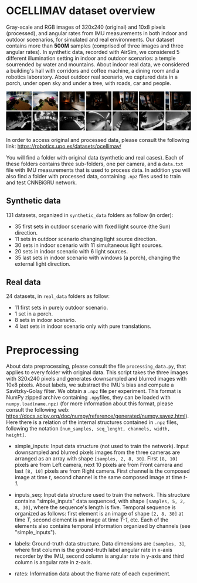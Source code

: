 
# OCELLIMAV dataset overview
Gray-scale and RGB images of 320x240 (original) and 10x8 pixels (processed), and angular rates from IMU measurements in both indoor and outdoor sceenarios, for simulated and real environments. Our dataset contains more than **500M** samples (comprised of three images and three angular rates). In synthetic data, recorded with AirSim, we considered 5 different illumination setting in indoor and outdoor scenarios: a temple sourrended by water and mountains. About indoor real data, we considered a building's hall with corridors and coffee machine, a dining room and a robotics laboratory. About outdoor real scenario, we captured data in a porch, under open sky and under a tree, with roads, car and people. 


![Datasets](../.github/datasets.png)

In order to access original and processed data, please consult the following link: https://robotics.upo.es/datasets/ocellimav/

You will find a folder with original data (synthetic and real cases). Each of these folders contains three sub-folders, one per camera, and a `data.txt` file with IMU measurements that is used to process data. In addition you will also find a folder with processed data, containing `.npz` files used to train and test CNNBiGRU network.

## Synthetic data

131 datasets, organized in `synthetic_data` folders as follow (in order):

- 35 first sets in outdoor scenario with fixed light source (the Sun) direction.
- 11 sets in outdoor scenario changing light source direction.
- 30 sets in indoor scenario with 11 simultaneous light sources.
- 20 sets in indoor scenario with 6 light sources. 
- 35 last sets in indoor scenario with windows (a porch), changing the external light direction.



## Real data

24 datasets, in `real_data` folders as follow:

- 11 first sets in purely outdoor scenario.
- 1 set in a porch.
- 8 sets in indoor scenario.
- 4 last sets in indoor scenario only with pure translations.



# Preprocessing

About data preprocessing, please consult the file `processing_data.py`, that applies to every folder with original data. This script takes the three images with 320x240 pixels and generates downsampled and blurred images with 10x8 pixels. About labels, we substract the IMU's bias and compute a Savitzky-Golay filter. We obtain a `.npz` file per experiment. This format is NumPy zipped archive containing `.npy`files, they can be loaded with `numpy.load(name.npz)` (for more information about this format, please consult the following web: https://docs.scipy.org/doc/numpy/reference/generated/numpy.savez.html). Here there is a relation of the internal structures contained in `.npz` files, following the notation `[num_samples, seq_lenght, channels, width, height]`.


- simple_inputs: 
Input data structure (not used to train the network). Input downsampled and blurred pixels images from the three cameras are arranged as an array with shape `[samples, 2, 8, 30]`. First `[8, 10]` pixels are from Left camera, next 10 pixels are from
Front camera and last `[8, 10]` pixels are from Right camera. First channel is the composed image at time *t*, second channel is
the same composed image at time *t-1*.

- inputs_seq:
Input data structure used to train the network. This structure contains "simple_inputs" data sequenced, with shape `[samples, 5, 2, 8, 30]`, where the sequence's length is five. Temporal sequence is organized as follows: first element is an image of shape `[2, 8, 30]`  at time *T*, second element is an image at time *T-1*, etc. Each of the elements also contains temporal information organized by channels (see "simple_inputs").

- labels:
Ground-truth data structure. Data dimensions are `[samples, 3]`, where first column is the ground-truth label angular rate in x-axis recorder by the IMU, second column is angular rate in y-axis and third column is angular rate in z-axis.

- rates:
Information data about the frame rate of each experiment.




